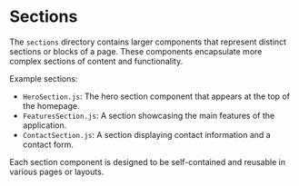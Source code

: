 # Sections

The `sections` directory contains larger components that represent distinct sections or blocks of a page. These components encapsulate more complex sections of content and functionality.

Example sections:

- `HeroSection.js`: The hero section component that appears at the top of the homepage.
- `FeaturesSection.js`: A section showcasing the main features of the application.
- `ContactSection.js`: A section displaying contact information and a contact form.

Each section component is designed to be self-contained and reusable in various pages or layouts.
